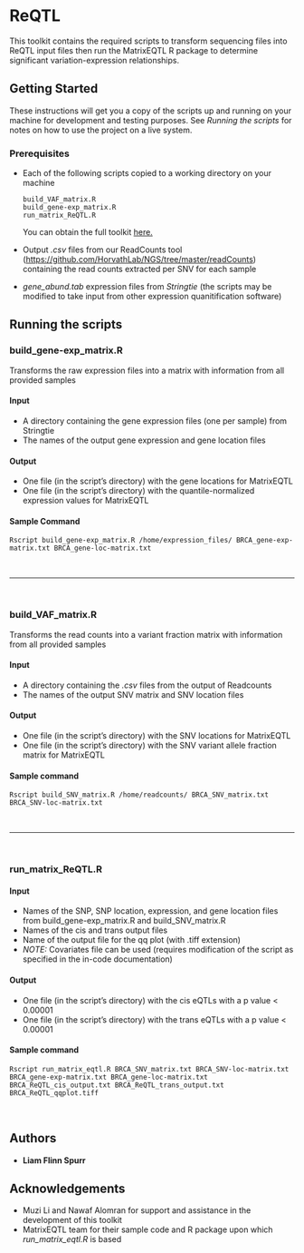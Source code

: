 # ReQTL

This toolkit contains the required scripts to transform sequencing files into ReQTL input files then run the MatrixEQTL R package to determine significant variation-expression relationships.

## Getting Started

These instructions will get you a copy of the scripts up and running on your machine for development and testing purposes. See *Running the scripts* for notes on how to use the project on a live system.

### Prerequisites

* Each of the following scripts copied to a working directory on your machine

	```
	build_VAF_matrix.R
	build_gene-exp_matrix.R
	run_matrix_ReQTL.R
	```
	You can obtain the full toolkit [here.](https://github.com/HorvathLab/ReQTL/archive/master.zip)
* Output *.csv* files from our ReadCounts tool (https://github.com/HorvathLab/NGS/tree/master/readCounts) containing the read counts extracted per SNV for each sample

* *gene_abund.tab* expression files from *Stringtie* (the scripts may be modified to take input from other expression quanitification software)

## Running the scripts


### build\_gene-exp_matrix.R

Transforms the raw expression files into a matrix with information from all provided samples

#### Input
* A directory containing the gene expression files (one per sample) from Stringtie
* The names of the output gene expression and gene location files


#### Output
* One file (in the script’s directory) with the gene locations for MatrixEQTL 
* One file (in the script’s directory) with the quantile-normalized expression values for MatrixEQTL

#### Sample Command
```
Rscript build_gene-exp_matrix.R /home/expression_files/ BRCA_gene-exp-matrix.txt BRCA_gene-loc-matrix.txt
```

&nbsp;

***

&nbsp;

### build\_VAF_matrix.R

Transforms the read counts into a variant fraction matrix with information from all provided samples

#### Input
* A directory containing the *.csv* files from the output of Readcounts	
* The names of the output SNV matrix and SNV location files


#### Output
* One file (in the script’s directory) with the SNV locations for MatrixEQTL 
* One file (in the script’s directory) with the SNV variant allele fraction matrix for MatrixEQTL


#### Sample command
```
Rscript build_SNV_matrix.R /home/readcounts/ BRCA_SNV_matrix.txt BRCA_SNV-loc-matrix.txt
```
&nbsp;

***

&nbsp;

### run\_matrix_ReQTL.R

#### Input

* Names of the SNP, SNP location, expression, and gene location files from build_gene-exp_matrix.R and build_SNV_matrix.R
* Names of the cis and trans output files
* Name of the output file for the qq plot (with .tiff extension)
* *NOTE:* Covariates file can be used (requires modification of the script as specified in the in-code documentation) 

#### Output
* One file (in the script’s directory) with the cis eQTLs with a p value < 0.00001
* One file (in the script’s directory) with the trans eQTLs with a p value < 0.00001


#### Sample command
```
Rscript run_matrix_eqtl.R BRCA_SNV_matrix.txt BRCA_SNV-loc-matrix.txt BRCA_gene-exp-matrix.txt BRCA_gene-loc-matrix.txt BRCA_ReQTL_cis_output.txt BRCA_ReQTL_trans_output.txt BRCA_ReQTL_qqplot.tiff
```
&nbsp;

## Authors

* **Liam Flinn Spurr**

## Acknowledgements

* Muzi Li and Nawaf Alomran for support and assistance in the development of this toolkit
* MatrixEQTL team for their sample code and R package upon which *run\_matrix_eqtl.R* is based
